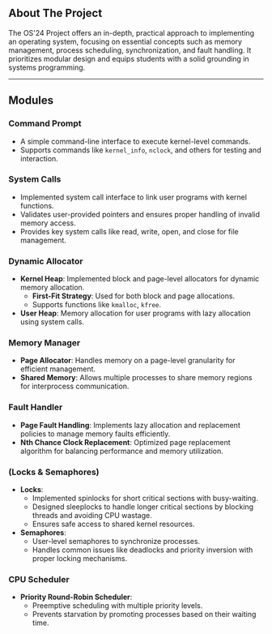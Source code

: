  


## About The Project  

The OS'24 Project offers an in-depth, practical approach to implementing an operating system, focusing on essential concepts such as memory management, process scheduling, synchronization, and fault handling. It prioritizes modular design and equips students with a solid grounding in systems programming.

---  

## Modules  

### Command Prompt  
- A simple command-line interface to execute kernel-level commands.  
- Supports commands like `kernel_info`, `nclock`, and others for testing and interaction.  

### System Calls  
- Implemented system call interface to link user programs with kernel functions. 
- Validates user-provided pointers and ensures proper handling of invalid memory access.  
- Provides key system calls like read, write, open, and close for file management.

### Dynamic Allocator  
- **Kernel Heap**: Implemented block and page-level allocators for dynamic memory allocation.  
  - **First-Fit Strategy**: Used for both block and page allocations.  
  - Supports functions like `kmalloc`, `kfree`.  
- **User Heap**: Memory allocation for user programs with lazy allocation using system calls.  

### Memory Manager  
- **Page Allocator**: Handles memory on a page-level granularity for efficient management.  
- **Shared Memory**: Allows multiple processes to share memory regions for interprocess communication.  

### Fault Handler  
- **Page Fault Handling**: Implements lazy allocation and replacement policies to manage memory faults efficiently.  
- **Nth Chance Clock Replacement**: Optimized page replacement algorithm for balancing performance and memory utilization.  

### (Locks & Semaphores)  
- **Locks**:  
  - Implemented spinlocks for short critical sections with busy-waiting.  
  - Designed sleeplocks to handle longer critical sections by blocking threads and avoiding CPU wastage.  
  - Ensures safe access to shared kernel resources.  
- **Semaphores**:  
  - User-level semaphores to synchronize processes.  
  - Handles common issues like deadlocks and priority inversion with proper locking mechanisms.  

### CPU Scheduler  
- **Priority Round-Robin Scheduler**:  
  - Preemptive scheduling with multiple priority levels.  
  - Prevents starvation by promoting processes based on their waiting time.



